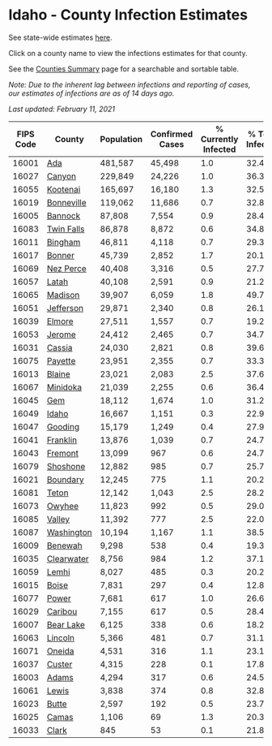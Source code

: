 # Idaho - County Infection Estimates

See state-wide estimates [here](/infections/us-id).

Click on a county name to view the infections estimates for that county.

See the [Counties Summary](/infections/summary-counties) page for a searchable and sortable table.

*Note: Due to the inherent lag between infections and reporting of cases, our estimates of infections are as of 14 days ago.*

*Last updated: February 11, 2021*

|   FIPS Code |                   County |   Population |   Confirmed Cases |   % Currently Infected |   % Total Infected |
|-------------|--------------------------|--------------|-------------------|------------------------|--------------------|
|       16001 |               [Ada](ada) |      481,587 |            45,498 |                    1.0 |               32.4 |
|       16027 |         [Canyon](canyon) |      229,849 |            24,226 |                    1.0 |               36.3 |
|       16055 |     [Kootenai](kootenai) |      165,697 |            16,180 |                    1.3 |               32.5 |
|       16019 | [Bonneville](bonneville) |      119,062 |            11,686 |                    0.7 |               32.8 |
|       16005 |       [Bannock](bannock) |       87,808 |             7,554 |                    0.9 |               28.4 |
|       16083 | [Twin Falls](twin-falls) |       86,878 |             8,872 |                    0.6 |               34.8 |
|       16011 |       [Bingham](bingham) |       46,811 |             4,118 |                    0.7 |               29.3 |
|       16017 |         [Bonner](bonner) |       45,739 |             2,852 |                    1.7 |               20.1 |
|       16069 |   [Nez Perce](nez-perce) |       40,408 |             3,316 |                    0.5 |               27.7 |
|       16057 |           [Latah](latah) |       40,108 |             2,591 |                    0.9 |               21.2 |
|       16065 |       [Madison](madison) |       39,907 |             6,059 |                    1.8 |               49.7 |
|       16051 |   [Jefferson](jefferson) |       29,871 |             2,340 |                    0.8 |               26.1 |
|       16039 |         [Elmore](elmore) |       27,511 |             1,557 |                    0.7 |               19.2 |
|       16053 |         [Jerome](jerome) |       24,412 |             2,465 |                    0.7 |               34.7 |
|       16031 |         [Cassia](cassia) |       24,030 |             2,821 |                    0.8 |               39.6 |
|       16075 |       [Payette](payette) |       23,951 |             2,355 |                    0.7 |               33.3 |
|       16013 |         [Blaine](blaine) |       23,021 |             2,083 |                    2.5 |               37.6 |
|       16067 |     [Minidoka](minidoka) |       21,039 |             2,255 |                    0.6 |               36.4 |
|       16045 |               [Gem](gem) |       18,112 |             1,674 |                    1.0 |               31.2 |
|       16049 |           [Idaho](idaho) |       16,667 |             1,151 |                    0.3 |               22.9 |
|       16047 |       [Gooding](gooding) |       15,179 |             1,249 |                    0.4 |               27.9 |
|       16041 |     [Franklin](franklin) |       13,876 |             1,039 |                    0.7 |               24.7 |
|       16043 |       [Fremont](fremont) |       13,099 |               967 |                    0.6 |               24.7 |
|       16079 |     [Shoshone](shoshone) |       12,882 |               985 |                    0.7 |               25.7 |
|       16021 |     [Boundary](boundary) |       12,245 |               775 |                    1.1 |               20.2 |
|       16081 |           [Teton](teton) |       12,142 |             1,043 |                    2.5 |               28.2 |
|       16073 |         [Owyhee](owyhee) |       11,823 |               992 |                    0.5 |               29.0 |
|       16085 |         [Valley](valley) |       11,392 |               777 |                    2.5 |               22.0 |
|       16087 | [Washington](washington) |       10,194 |             1,167 |                    1.1 |               38.5 |
|       16009 |       [Benewah](benewah) |        9,298 |               538 |                    0.4 |               19.3 |
|       16035 | [Clearwater](clearwater) |        8,756 |               984 |                    1.2 |               37.1 |
|       16059 |           [Lemhi](lemhi) |        8,027 |               485 |                    0.3 |               20.2 |
|       16015 |           [Boise](boise) |        7,831 |               297 |                    0.4 |               12.8 |
|       16077 |           [Power](power) |        7,681 |               617 |                    1.0 |               26.6 |
|       16029 |       [Caribou](caribou) |        7,155 |               617 |                    0.5 |               28.4 |
|       16007 |   [Bear Lake](bear-lake) |        6,125 |               338 |                    0.6 |               18.2 |
|       16063 |       [Lincoln](lincoln) |        5,366 |               481 |                    0.7 |               31.1 |
|       16071 |         [Oneida](oneida) |        4,531 |               316 |                    1.1 |               23.1 |
|       16037 |         [Custer](custer) |        4,315 |               228 |                    0.1 |               17.8 |
|       16003 |           [Adams](adams) |        4,294 |               317 |                    0.6 |               24.5 |
|       16061 |           [Lewis](lewis) |        3,838 |               374 |                    0.8 |               32.8 |
|       16023 |           [Butte](butte) |        2,597 |               192 |                    0.5 |               23.7 |
|       16025 |           [Camas](camas) |        1,106 |                69 |                    1.3 |               20.3 |
|       16033 |           [Clark](clark) |          845 |                53 |                    0.1 |               21.8 |